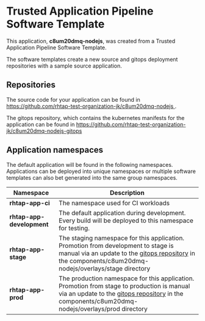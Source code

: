 # Trusted Application Pipeline Software Template

This application, **c8um20dmq-nodejs**, was created from a Trusted Application Pipeline Software Template.

The software templates create a new source and gitops deployment repositories with a sample source application. 

## Repositories

The source code for your application can be found in [https://github.com/rhtap-test-organization-jk/c8um20dmq-nodejs ](https://github.com/rhtap-test-organization-jk/c8um20dmq-nodejs ).
 
The gitops repository, which contains the kubernetes manifests for the application can be found in 
[https://github.com/rhtap-test-organization-jk/c8um20dmq-nodejs-gitops ](https://github.com/rhtap-test-organization-jk/c8um20dmq-nodejs-gitops ) 

## Application namespaces 

The default application will be found in the following namespaces. Applications can be deployed into unique namespaces or multiple software templates can also bet generated into the same group namespaces.  

|  Namespace   |  Description   |  
| -------- | -------- |
| **rhtap-app-ci** | The namespace used for CI workloads |
| **rhtap-app-development** | The default application during development. Every build will be deployed to this namespace for testing. |
| **rhtap-app-stage** | The staging namespace for this application. Promotion from development to stage is manual via an update to the [gitops repository](https://github.com/rhtap-test-organization-jk/c8um20dmq-nodejs-gitops ) in the components/c8um20dmq-nodejs/overlays/stage directory |
| **rhtap-app-prod** | The production namespace for this application. Promotion from stage to production is manual via an update to the [gitops repository](https://github.com/rhtap-test-organization-jk/c8um20dmq-nodejs-gitops ) in the components/c8um20dmq-nodejs/overlays/prod directory |